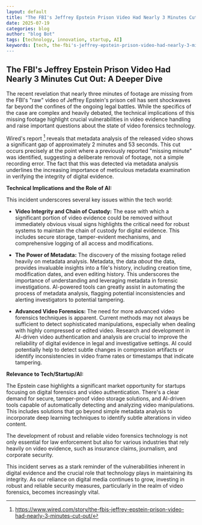```yaml
---
layout: default
title: "The FBI's Jeffrey Epstein Prison Video Had Nearly 3 Minutes Cut Out"
date: 2025-07-19
categories: blog
author: "blog Bot"
tags: [technology, innovation, startup, AI]
keywords: [tech, the-fbi's-jeffrey-epstein-prison-video-had-nearly-3-minutes-cut-out, blog, forensics, video analysis, metadata]
---
```


## The FBI's Jeffrey Epstein Prison Video Had Nearly 3 Minutes Cut Out: A Deeper Dive

The recent revelation that nearly three minutes of footage are missing from the FBI's "raw" video of Jeffrey Epstein's prison cell has sent shockwaves far beyond the confines of the ongoing legal battles.  While the specifics of the case are complex and heavily debated, the technical implications of this missing footage highlight crucial vulnerabilities in video evidence handling and raise important questions about the state of video forensics technology.

Wired's report [^1] reveals that metadata analysis of the released video shows a significant gap of approximately 2 minutes and 53 seconds. This cut occurs precisely at the point where a previously reported "missing minute" was identified, suggesting a deliberate removal of footage, not a simple recording error.  The fact that this was detected via metadata analysis underlines the increasing importance of meticulous metadata examination in verifying the integrity of digital evidence.

**Technical Implications and the Role of AI:**

This incident underscores several key issues within the tech world:

* **Video Integrity and Chain of Custody:**  The ease with which a significant portion of video evidence could be removed without immediately obvious visual signs highlights the critical need for robust systems to maintain the chain of custody for digital evidence. This includes secure storage, tamper-evident mechanisms, and comprehensive logging of all access and modifications.

* **The Power of Metadata:** The discovery of the missing footage relied heavily on metadata analysis.  Metadata, the data *about* the data, provides invaluable insights into a file's history, including creation time, modification dates, and even editing history.  This underscores the importance of understanding and leveraging metadata in forensic investigations.  AI-powered tools can greatly assist in automating the process of metadata analysis, flagging potential inconsistencies and alerting investigators to potential tampering.

* **Advanced Video Forensics:** The need for more advanced video forensics techniques is apparent.  Current methods may not always be sufficient to detect sophisticated manipulations, especially when dealing with highly compressed or edited video. Research and development in AI-driven video authentication and analysis are crucial to improve the reliability of digital evidence in legal and investigative settings.  AI could potentially help to detect subtle changes in compression artifacts or identify inconsistencies in video frame rates or timestamps that indicate tampering.


**Relevance to Tech/Startup/AI:**

The Epstein case highlights a significant market opportunity for startups focusing on digital forensics and video authentication.  There's a clear demand for secure, tamper-proof video storage solutions, and AI-driven tools capable of automatically detecting and analyzing video manipulations.  This includes solutions that go beyond simple metadata analysis to incorporate deep learning techniques to identify subtle alterations in video content.

The development of robust and reliable video forensics technology is not only essential for law enforcement but also for various industries that rely heavily on video evidence, such as insurance claims, journalism, and corporate security.


This incident serves as a stark reminder of the vulnerabilities inherent in digital evidence and the crucial role that technology plays in maintaining its integrity. As our reliance on digital media continues to grow, investing in robust and reliable security measures, particularly in the realm of video forensics, becomes increasingly vital.


[^1]: https://www.wired.com/story/the-fbis-jeffrey-epstein-prison-video-had-nearly-3-minutes-cut-out/